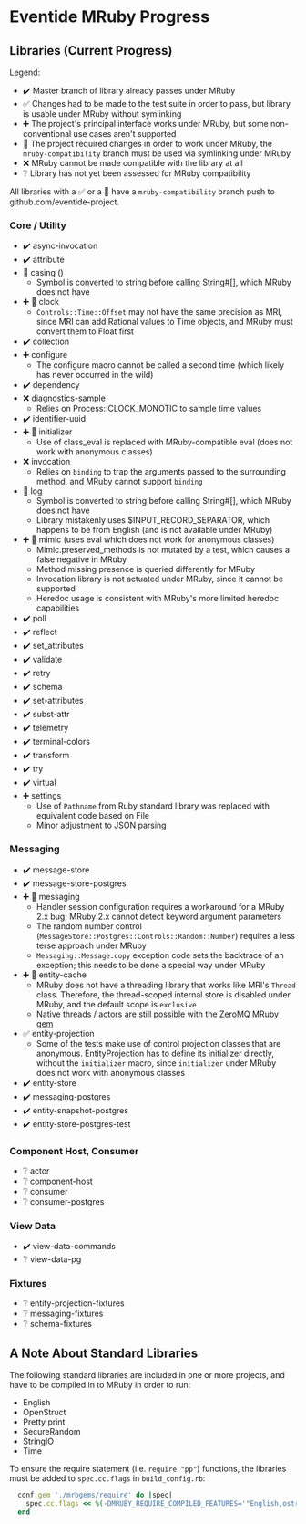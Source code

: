 # Eventide MRuby Progress

## Libraries (Current Progress)

Legend:
- :heavy_check_mark: Master branch of library already passes under MRuby
- :white_check_mark: Changes had to be made to the test suite in order to pass, but library is usable under MRuby without symlinking
- :heavy_plus_sign: The project's principal interface works under MRuby, but some non-conventional use cases aren't supported
- :link: The project required changes in order to work under MRuby, the `mruby-compatibility` branch must be used via symlinking under MRuby
- :x: MRuby cannot be made compatible with the library at all
- :grey_question: Library has not yet been assessed for MRuby compatibility

All libraries with a :white_check_mark: or a :link: have a `mruby-compatibility` branch push to github.com/eventide-project.

### Core / Utility

- :heavy_check_mark: async-invocation
- :heavy_check_mark: attribute
- :link: casing ()
  - Symbol is converted to string before calling String#[], which MRuby does not have
- :heavy_plus_sign: :link: clock
  - `Controls::Time::Offset` may not have the same precision as MRI, since MRI can add Rational values to Time objects, and MRuby must convert them to Float first
- :heavy_check_mark: collection
- :heavy_plus_sign: configure
  - The configure macro cannot be called a second time (which likely has never occurred in the wild)
- :heavy_check_mark: dependency
- :x: diagnostics-sample
  - Relies on Process::CLOCK_MONOTIC to sample time values
- :heavy_check_mark: identifier-uuid
- :heavy_plus_sign: :link: initializer
  - Use of class_eval is replaced with MRuby-compatible eval (does not work with anonymous classes)
- :x: invocation
  - Relies on `binding` to trap the arguments passed to the surrounding method, and MRuby cannot support `binding`
- :link: log
  - Symbol is converted to string before calling String#[], which MRuby does not have
  - Library mistakenly uses $INPUT_RECORD_SEPARATOR, which happens to be from English (and is not available under MRuby)
- :heavy_plus_sign: :link: mimic (uses eval which does not work for anonymous classes)
  - Mimic.preserved_methods is not mutated by a test, which causes a false negative in MRuby
  - Method missing presence is queried differently for MRuby
  - Invocation library is not actuated under MRuby, since it cannot be supported
  - Heredoc usage is consistent with MRuby's more limited heredoc capabilities
- :heavy_check_mark: poll
- :heavy_check_mark: reflect
- :heavy_check_mark: set_attributes
- :heavy_check_mark: validate
- :heavy_check_mark: retry
- :heavy_check_mark: schema
- :heavy_check_mark: set-attributes
- :heavy_check_mark: subst-attr
- :heavy_check_mark: telemetry
- :heavy_check_mark: terminal-colors
- :heavy_check_mark: transform
- :heavy_check_mark: try
- :heavy_check_mark: virtual
- :heavy_plus_sign: settings
  - Use of `Pathname` from Ruby standard library was replaced with equivalent code based on File
  - Minor adjustment to JSON parsing

### Messaging

- :heavy_check_mark: message-store
- :heavy_check_mark: message-store-postgres
- :heavy_plus_sign: :link: messaging
  - Handler session configuration requires a workaround for a MRuby 2.x bug; MRuby 2.x cannot detect keyword argument parameters
  - The random number control (`MessageStore::Postgres::Controls::Random::Number`) requires a less terse approach under MRuby
  - `Messaging::Message.copy` exception code sets the backtrace of an exception; this needs to be done a special way under MRuby
- :heavy_plus_sign: :link: entity-cache
  - MRuby does not have a threading library that works like MRI's `Thread` class. Therefore, the thread-scoped internal store is disabled under MRuby, and the default scope is `exclusive`
  - Native threads / actors are still possible with the [ZeroMQ MRuby gem](https://github.com/zeromq/mruby-zmq)
- :white_check_mark: entity-projection
  - Some of the tests make use of control projection classes that are anonymous. EntityProjection has to define its initializer directly, without the `initializer` macro, since `initializer` under MRuby does not work with anonymous classes
- :heavy_check_mark: entity-store
- :heavy_check_mark: messaging-postgres
- :heavy_check_mark: entity-snapshot-postgres
- :heavy_check_mark: entity-store-postgres-test

### Component Host, Consumer

- :grey_question: actor
- :grey_question: component-host
- :grey_question: consumer
- :grey_question: consumer-postgres

### View Data

- :heavy_check_mark: view-data-commands
- :grey_question: view-data-pg

### Fixtures

- :grey_question: entity-projection-fixtures
- :grey_question: messaging-fixtures
- :grey_question: schema-fixtures

## A Note About Standard Libraries

The following standard libraries are included in one or more projects, and have to be compiled in to MRuby in order to run:

- English
- OpenStruct
- Pretty print
- SecureRandom
- StringIO
- Time

To ensure the require statement (i.e. `require "pp"`) functions, the libraries must be added to `spec.cc.flags` in `build_config.rb`:

```ruby
  conf.gem './mrbgems/require' do |spec|
    spec.cc.flags << %(-DMRUBY_REQUIRE_COMPILED_FEATURES='"English,ostruct,pp,securerandom,set,stringio,time"')
  end
```
